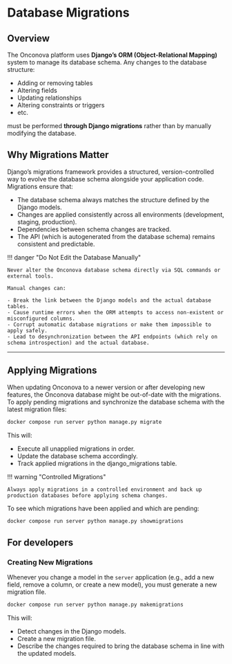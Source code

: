 # Database Migrations

## Overview

The Onconova platform uses **Django’s ORM (Object-Relational Mapping)** system to manage its database schema. Any changes to the database structure:

- Adding or removing tables
- Altering fields
- Updating relationships
- Altering constraints or triggers
- etc.

must be performed **through Django migrations** rather than by manually modifying the database.

## Why Migrations Matter

Django’s migrations framework provides a structured, version-controlled way to evolve the database schema alongside your application code.  
Migrations ensure that:

- The database schema always matches the structure defined by the Django models.
- Changes are applied consistently across all environments (development, staging, production).
- Dependencies between schema changes are tracked.
- The API (which is autogenerated from the database schema) remains consistent and predictable.

!!! danger "Do Not Edit the Database Manually"

    Never alter the Onconova database schema directly via SQL commands or external tools.

    Manual changes can:

    - Break the link between the Django models and the actual database tables.
    - Cause runtime errors when the ORM attempts to access non-existent or misconfigured columns.
    - Corrupt automatic database migrations or make them impossible to apply safely.
    - Lead to desynchronization between the API endpoints (which rely on schema introspection) and the actual database.

---

## Applying Migrations

When updating Onconova to a newer version or after developing new features, the Onconova database might be out-of-date with the migrations. 
To apply pending migrations and synchronize the database schema with the latest migration files:
```bash
docker compose run server python manage.py migrate
```

This will:

- Execute all unapplied migrations in order.
- Update the database schema accordingly.
- Track applied migrations in the django_migrations table.

!!! warning "Controlled Migrations" 

    Always apply migrations in a controlled environment and back up production databases before applying schema changes.

To see which migrations have been applied and which are pending:
```bash
docker compose run server python manage.py showmigrations
```

## For developers

### Creating New Migrations

Whenever you change a model in the `server` application (e.g., add a new field, remove a column, or create a new model), you must generate a new migration file.

```bash
docker compose run server python manage.py makemigrations
```
This will:

- Detect changes in the Django models.
- Create a new migration file.
- Describe the changes required to bring the database schema in line with the updated models.

